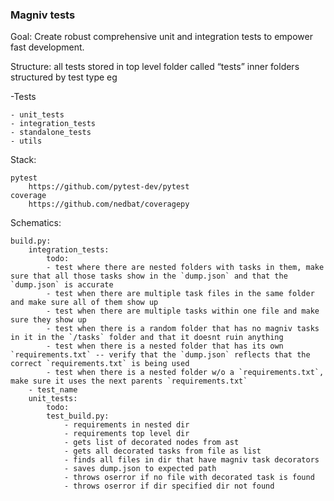 ### Magniv tests

Goal: Create robust comprehensive unit and integration tests to empower fast development.

Structure: all tests stored in top level folder called “tests” inner folders structured by test type eg

-Tests

```
- unit_tests
- integration_tests
- standalone_tests
- utils
```

Stack:

```
pytest
	https://github.com/pytest-dev/pytest
coverage
	https://github.com/nedbat/coveragepy
```

Schematics:

```
build.py:
    integration_tests:
        todo:
	    - test where there are nested folders with tasks in them, make sure that all those tasks show in the `dump.json` and that the `dump.json` is accurate
	    - test when there are multiple task files in the same folder and make sure all of them show up
	    - test when there are multiple tasks within one file and make sure they show up
	    - test when there is a random folder that has no magniv tasks in it in the `/tasks` folder and that it doesnt ruin anything
	    - test when there is a nested folder that has its own `requirements.txt` -- verify that the `dump.json` reflects that the correct `requirements.txt` is being used
	    - test when there is a nested folder w/o a `requirements.txt`, make sure it uses the next parents `requirements.txt`
	- test_name
    unit_tests:
        todo:
        test_build.py:
            - requirements in nested dir
            - requirements top level dir
            - gets list of decorated nodes from ast
            - gets all decorated tasks from file as list
            - finds all files in dir that have magniv task decorators
            - saves dump.json to expected path
            - throws oserror if no file with decorated task is found
            - throws oserror if dir specified dir not found
```

